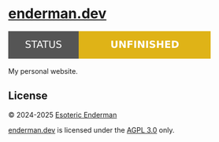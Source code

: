 # [enderman.dev][website]

[![Project status: unfinished][status]][root]

My personal website.

## License

&copy; 2024-2025 [Esoteric Enderman][author]

[enderman.dev][website] is licensed under the [AGPL 3.0][license] only.

<!-- Link aliases -->

[root]: /

[website]: https://enderman.dev
[author]: https://enderman.dev

<!-- Files -->

[license]: ./LICENSE
[status]: ./assets/images/badges/status.svg
